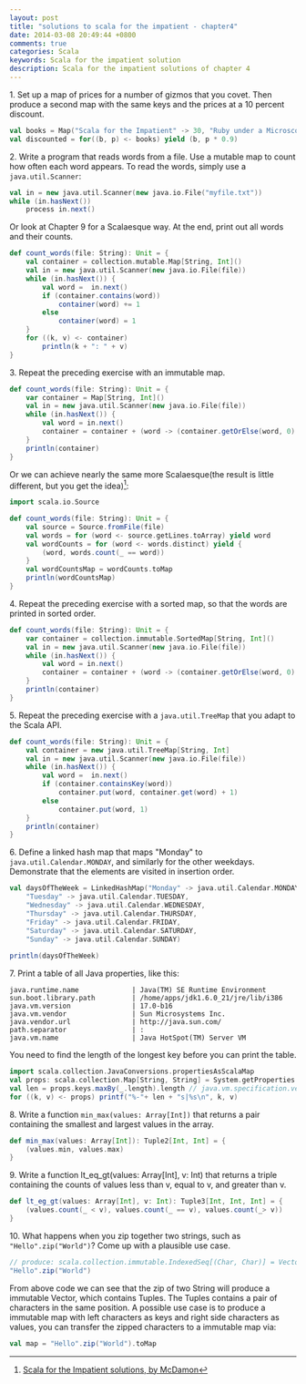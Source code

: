 ```yaml
---
layout: post
title: "solutions to scala for the impatient - chapter4"
date: 2014-03-08 20:49:44 +0800
comments: true
categories: Scala
keywords: Scala for the impatient solution
description: Scala for the impatient solutions of chapter 4
---
```


1\. Set up a map of prices for a number of gizmos that you covet. Then produce a second map with the same keys and the prices at a 10 percent discount.

```scala
val books = Map("Scala for the Impatient" -> 30, "Ruby under a Microscope" -> 40, "Ruby Cookbook" -> 35)
val discounted = for((b, p) <- books) yield (b, p * 0.9)
```
<!--more-->

2\. Write a program that reads words from a file. Use a mutable map to count how often each word appears. To read the words, simply use a <code>java.util.Scanner</code>:
```scala
val in = new java.util.Scanner(new java.io.File("myfile.txt"))
while (in.hasNext()) 
	process in.next()
```
Or look at Chapter 9 for a Scalaesque way.
At the end, print out all words and their counts.

```scala
def count_words(file: String): Unit = {
	val container = collection.mutable.Map[String, Int]()
	val in = new java.util.Scanner(new java.io.File(file))
	while (in.hasNext()) {
		val word =  in.next()
		if (container.contains(word))
			container(word) += 1
		else
			container(word) = 1
	}
	for ((k, v) <- container)
		println(k + ": " + v)
}
```

3\. Repeat the preceding exercise with an immutable map.
```scala
def count_words(file: String): Unit = {
	var container = Map[String, Int]()
	val in = new java.util.Scanner(new java.io.File(file))
	while (in.hasNext()) {
		val word = in.next()
		container = container + (word -> (container.getOrElse(word, 0) + 1))
	}
	println(container)
}
```
Or we can achieve nearly the same more Scalaesque(the result is little different, but you get the idea)[^1]:
```scala
import scala.io.Source

def count_words(file: String): Unit = {
	val source = Source.fromFile(file)
	val words = for (word <- source.getLines.toArray) yield word
	val wordCounts = for (word <- words.distinct) yield {
  		(word, words.count(_ == word))
	}
	val wordCountsMap = wordCounts.toMap
	println(wordCountsMap)
}
```

4\. Repeat the preceding exercise with a sorted map, so that the words are printed in sorted order.
```scala
def count_words(file: String): Unit = {
	var container = collection.immutable.SortedMap[String, Int]()
	val in = new java.util.Scanner(new java.io.File(file))
	while (in.hasNext()) {
		val word = in.next()
		container = container + (word -> (container.getOrElse(word, 0) + 1))
	}
	println(container)
}
```

5\. Repeat the preceding exercise with a <code>java.util.TreeMap</code> that you adapt to the Scala API.
```scala
def count_words(file: String): Unit = {
	val container = new java.util.TreeMap[String, Int]
	val in = new java.util.Scanner(new java.io.File(file))
	while (in.hasNext()) {
		val word =  in.next()
		if (container.containsKey(word))
			container.put(word, container.get(word) + 1)
		else
			container.put(word, 1)
	}
	println(container)
}
```

6\. Define a linked hash map that maps "Monday" to <code>java.util.Calendar.MONDAY</code>, and similarly for the other weekdays. Demonstrate that the elements are visited in insertion order.
```scala
val daysOfTheWeek = LinkedHashMap("Monday" -> java.util.Calendar.MONDAY,
    "Tuesday" -> java.util.Calendar.TUESDAY,
    "Wednesday" -> java.util.Calendar.WEDNESDAY,
    "Thursday" -> java.util.Calendar.THURSDAY,
    "Friday" -> java.util.Calendar.FRIDAY,
    "Saturday" -> java.util.Calendar.SATURDAY,
    "Sunday" -> java.util.Calendar.SUNDAY)
    
println(daysOfTheWeek)
```

7\. Print a table of all Java properties, like this:
```
java.runtime.name             | Java(TM) SE Runtime Environment
sun.boot.library.path         | /home/apps/jdk1.6.0_21/jre/lib/i386
java.vm.version               | 17.0-b16
java.vm.vendor                | Sun Microsystems Inc.
java.vendor.url               | http://java.sun.com/
path.separator                | :
java.vm.name                  | Java HotSpot(TM) Server VM
```
You need to find the length of the longest key before you can print the table.
```scala
import scala.collection.JavaConversions.propertiesAsScalaMap
val props: scala.collection.Map[String, String] = System.getProperties
val len = props.keys.maxBy(_.length).length // java.vm.specification.version
for ((k, v) <- props) printf("%-"+ len + "s|%s\n", k, v)
```

8\. Write a function <code>min_max(values: Array[Int])</code> that returns a pair containing the smallest and largest values in the array.
```scala
def min_max(values: Array[Int]): Tuple2[Int, Int] = {
	(values.min, values.max)
}
```

9\. Write a function lt_eq_gt(values: Array[Int], v: Int) that returns a triple containing the counts of values less than v, equal to v, and greater than v.
```scala
def lt_eg_gt(values: Array[Int], v: Int): Tuple3[Int, Int, Int] = {
	(values.count(_ < v), values.count(_ == v), values.count(_> v))
}
```

10\. What happens when you zip together two strings, such as <code>"Hello".zip("World")</code>? Come up with a plausible use case.
```scala
// produce: scala.collection.immutable.IndexedSeq[(Char, Char)] = Vector((H,W), (e,o), (l,r), (l,l), (o,d))
"Hello".zip("World") 
```
From above code we can see that the zip of two String will produce a immutable Vector, which contains Tuples. The Tuples contains a pair of characters in the same position. A possible use case is to produce a immutable map with left characters as keys and right side characters as values, you can transfer the zipped characters to a immutable map via:
```scala
val map = "Hello".zip("World").toMap
```

[^1]: [Scala for the Impatient solutions, by McDamon](https://bitbucket.org/McDamon/scalaimpatient/src/4a11167459b2/ch04/answers.txt)
